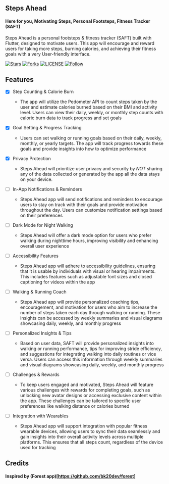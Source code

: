 ## Steps Ahead

#### Here for you, Motivating Steps, Personal Footsteps, Fitness Tracker (SAFT)

Steps Ahead is a personal footsteps & fitness tracker (SAFT) built with Flutter, designed to
motivate users. This app will encourage and reward users for taking more steps, burning calories,
and achieving their fitness goals with a very User-friendly interface.

[![Stars]([https://img.shields.io/github/stars/GAM3RG33K/steps_ahead.svg])](https://img.shields.io/github/stars/GAM3RG33K/steps_ahead.svg)
[![Forks]([https://img.shields.io/github/forks/GAM3RG33K/steps_ahead.svg])](https://img.shields.io/github/forks/GAM3RG33K/steps_ahead.svg)
[![LICENSE]([https://img.shields.io/github/license/GAM3RG33K/steps_ahead.svg])](https://img.shields.io/github/license/GAM3RG33K/steps_ahead.svg)
[![Follow]([https://img.shields.io/github/followers/GAM3RG33K.svg?style=social&label=Follow&maxAge=2592000])](https://img.shields.io/github/followers/GAM3RG33K.svg?style=social&label=Follow&maxAge=2592000)

## Features

- [x] Step Counting & Calorie Burn
    - The app will utilize the Pedometer API to count steps taken by the user and estimate calories
      burned based on their BMI and activity level. Users can view their daily, weekly, or monthly
      step counts with caloric burn data to track progress and set goals

- [x] Goal Setting & Progress Tracking
    - Users can set walking or running goals based on their daily, weekly, monthly, or yearly
      targets. The app will track progress towards these goals and provide insights into how to
      optimize performance

- [x] Privacy Protection
    - Steps Ahead will prioritize user privacy and security by *NOT* sharing any of the data
      collected or generated by the app all the data stays on your device.

- [ ] In-App Notifications & Reminders
    - Steps Ahead app will send notifications and reminders to encourage users to stay on track with
      their goals and provide motivation throughout the day. Users can customize notification
      settings based on their preferences

- [ ] Dark Mode for Night Walking
    - Steps Ahead will offer a dark mode option for users who prefer walking during nighttime hours,
      improving visibility and enhancing overall user experience

- [ ] Accessibility Features
    - Steps Ahead app will adhere to accessibility guidelines, ensuring that it is usable by
      individuals with visual or hearing impairments. This includes features such as adjustable font
      sizes and closed captioning for videos within the app

- [ ] Walking & Running Coach
    - Steps Ahead app will provide personalized coaching tips, encouragement, and motivation for
      users who aim to increase the number of steps taken each day through walking or running. These
      insights can be accessed by weekly summaries and visual diagrams showcasing daily, weekly, and
      monthly progress

- [ ] Personalized Insights & Tips
    - Based on user data, SAFT will provide personalized insights into walking or running
      performance, tips for improving stride efficiency, and suggestions for integrating walking
      into daily routines or vice versa. Users can access this information through weekly summaries
      and visual diagrams showcasing daily, weekly, and monthly progress

- [ ] Challenges & Rewards
    - To keep users engaged and motivated, Steps Ahead will feature various challenges with rewards
      for completing goals, such as unlocking new avatar designs or accessing exclusive content
      within the app. These challenges can be tailored to specific user preferences like walking
      distance or calories burned

- [ ] Integration with Wearables
    - Steps Ahead app will support integration with popular fitness wearable devices, allowing users
      to sync their data seamlessly and gain insights into their overall activity levels across
      multiple platforms. This ensures that all steps count, regardless of the device used for
      tracking

## Credits

#### Inspired by (Forest app)[https://github.com/bk20dev/forest]

